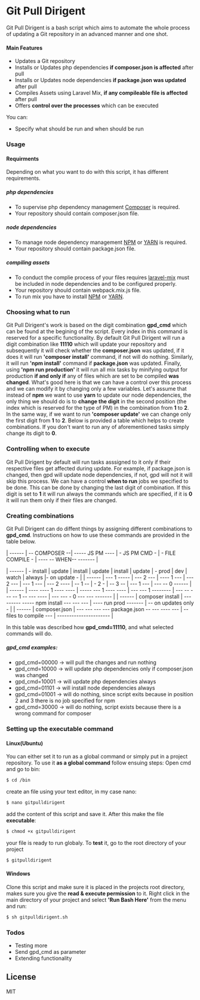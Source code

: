 # Git Pull Dirigent

Git Pull Dirigent is a bash script which aims to automate the whole process of updating a Git repository in an advanced manner and one shot.

#### Main Features

  - Updates a Git repository
  - Installs or Updates php dependencies **if composer.json is affected** after pull
  - Installs or Updates node dependencies **if package.json was updated** after pull
  - Compiles Assets using Laravel Mix, **if any compileable file is affected** after pull
  - Offers **control over the processes** which can be executed
  
You can:
  - Specify what should be run and when should be run
 
### Usage

#### Requirments 
Depending on what you want to do with this script, it has different requirements.
##### php dependencies
 - To supervise php dependency management [Composer](https://getcomposer.org/download/) is required.
 - Your repository should contain composer.json file.

##### node dependencies
 - To manage node dependency management [NPM](https://getcomposer.org/download/) or [YARN](https://classic.yarnpkg.com/en/docs) is required.
 - Your repository should contain package.json file.
 
##### compiling assets
 - To conduct the complie process of your files requires [laravel-mix](https://laravel.com/docs/7.x/mix) must be included in node dependencies and to be configured properly.
 - Your repository should contain webpack.mix.js file. 
- To run mix you have to install [NPM](https://getcomposer.org/download/) or [YARN](https://classic.yarnpkg.com/en/docs).

 ### Choosing what to run
 Git Pull Dirigent's work is based on the digit combination **gpd_cmd** which can be found at the begining of the script. Every index in this command is reserved for a specific functionality. By default Git Pull Dirigent will run a digit combination like **11110** which will update your repository and subsequently it will check whether the **composer.json** was updated, if it does it will run **'composer install'** command, if not will do nothing. Similarly, it will run **'npm install'** command if **package.json** was updated. Finally, using **'npm run production'**  it will run all mix tasks by minifying output for production **if and only if** any of files which are set to be compiled **was changed**. What's good here is that we can have a control over this process and we can modify it by changing only a few variables. 
 Let's assume that instead of **npm** we want to use **yarn** to update our node dependencies, the only thing we should do is to **change the digit** in the second position (the index which is reserved for the type of PM) in the combination from **1** to **2**. In the same way, if we want to run **'composer update'** we can change only the first digit from **1** to **2**. Below is provided a table which helps to create combinations. If you don't want to run any of aforementioned tasks simply change its digit to **0**.

  ### Controlling when to execute
Git Pull Dirigent by default will run tasks asssigned to it only if their respective files get affected during update. For example, if package.json is changed, then gpd will update node dependencies, if not, gpd will not it will skip this process. We can have a control **when to run** jobs we specified to be done. This can be done by changing the last digit of combination. If this digit is set to **1** it will run always the commands which are specified, if it is **0** it will run them only if their files are changed.
 
### Creating combinations

Git Pull Dirigent can do diffent things by assigning different combinations to **gpd_cmd**. Instructions on how to use these commands are provided in the table below.

| ------ | -- COMPOSER  --| ----- JS PM ---- |  - JS PM CMD - | -  FILE COMPILE - |  ---- -- WHEN-- ------- |

| ------ | - install | update |  install | update  |  install | update  | - prod | dev | watch | always |- on update - |
| ------ |  --- 1 ----- | --- 2 --- | ---- 1 --- | --- 2 ---  | --- 1 --- | --- 2 ----  |  -- 1 -- | - 2 - | -- 3 --  | --- 1 --- | --- -- 0 ------ |  
| ------ |  ---- ----  1  ---- ---- | ----- ---  1 ---- ---- | --- --- 1 --------   | ---   -- --- -- 1 -- --- ---- | --- --- - 0 --- --- ------- |
| ------ |  composer install  | --- ------  -----  npm install  --- --- ---    |  ---- run prod -------  |  -- on updates only - |
| ------ |  composer.json | --- --- --- --- package.json -- --- ---- ---   |  --  files to compile --- | ----------------------  |

In this table was described how **gpd_cmd=11110**, and what selected commands will do.

##### gpd_cmd examples:

- gpd_cmd=00000 -> will pull the changes and run nothing
- gpd_cmd=10000 -> will update php dependencies only if composer.json was changed
- gpd_cmd=10001 -> will update php dependencies always
- gpd_cmd=01101 -> will install node dependencies always
- gpd_cmd=01001 -> will do nothing, since script exits because in position 2 and 3 there is no job specified for npm 
- gpd_cmd=30000 -> will do nothing, script exists because there is a wrong command for composer

### Setting up the executable command

#### Linux(Ubuntu)
You can either set it to run as a global command or simply put in a project repository. To use it **as a global command** follow ensuing steps:
Open cmd and go to bin: 
```sh
$ cd /bin
```
create an file using your text editor, in my case nano:

```sh
$ nano gitpulldirigent  
```
add the content of this script and save it. After this make the file **executable**:
```sh
$ chmod +x gitpulldirigent  
```
your file is ready to run globaly. To **test** it, go to the root directory of your project
```sh
$ gitpulldirigent
```

#### Windows
Clone this script and  make sure it is placed in the projects root directory, makes sure you give the **read & execute permission** to it.
Right click in the main directory of your project and select **'Run Bash Here'** from the menu and run:
```sh
$ sh gitpulldirigent.sh
```

### Todos

 - Testing more
 - Send gpd_cmd as parameter 
 - Extending functionality

License
----

MIT
